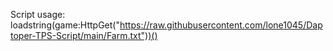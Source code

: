 Script usage: loadstring(game:HttpGet("https://raw.githubusercontent.com/lone1045/Daptoper-TPS-Script/main/Farm.txt"))()
